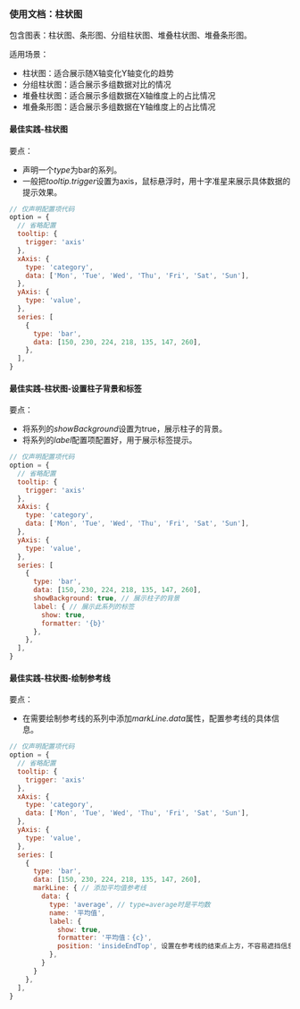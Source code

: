 ### 使用文档：柱状图
包含图表：柱状图、条形图、分组柱状图、堆叠柱状图、堆叠条形图。

适用场景：
- 柱状图：适合展示随X轴变化Y轴变化的趋势
- 分组柱状图：适合展示多组数据对比的情况
- 堆叠柱状图：适合展示多组数据在X轴维度上的占比情况
- 堆叠条形图：适合展示多组数据在Y轴维度上的占比情况


#### 最佳实践-柱状图
要点：
- 声明一个*type*为bar的系列。
- 一般把*tooltip.trigger*设置为axis，鼠标悬浮时，用十字准星来展示具体数据的提示效果。

```jsx file="runtime.jsx"
// 仅声明配置项代码
option = {
  // 省略配置
  tooltip: {
    trigger: 'axis'
  },
  xAxis: {
    type: 'category',
    data: ['Mon', 'Tue', 'Wed', 'Thu', 'Fri', 'Sat', 'Sun'],
  },
  yAxis: {
    type: 'value',
  },
  series: [
    {
      type: 'bar',
      data: [150, 230, 224, 218, 135, 147, 260],
    },
  ],
}
```

#### 最佳实践-柱状图-设置柱子背景和标签
要点：
- 将系列的*showBackground*设置为true，展示柱子的背景。
- 将系列的*label*配置项配置好，用于展示标签提示。

```jsx file="runtime.jsx"
// 仅声明配置项代码
option = {
  // 省略配置
  tooltip: {
    trigger: 'axis'
  },
  xAxis: {
    type: 'category',
    data: ['Mon', 'Tue', 'Wed', 'Thu', 'Fri', 'Sat', 'Sun'],
  },
  yAxis: {
    type: 'value',
  },
  series: [
    {
      type: 'bar',
      data: [150, 230, 224, 218, 135, 147, 260],
      showBackground: true, // 展示柱子的背景
      label: { // 展示此系列的标签
        show: true,
        formatter: '{b}'
      },
    },
  ],
}
```

#### 最佳实践-柱状图-绘制参考线
要点：
- 在需要绘制参考线的系列中添加*markLine.data*属性，配置参考线的具体信息。

```jsx file="runtime.jsx"
// 仅声明配置项代码
option = {
  // 省略配置
  tooltip: {
    trigger: 'axis'
  },
  xAxis: {
    type: 'category',
    data: ['Mon', 'Tue', 'Wed', 'Thu', 'Fri', 'Sat', 'Sun'],
  },
  yAxis: {
    type: 'value',
  },
  series: [
    {
      type: 'bar',
      data: [150, 230, 224, 218, 135, 147, 260],
      markLine: { // 添加平均值参考线
        data: {
          type: 'average', // type=average时是平均数
          name: '平均值',
          label: {
            show: true,
            formatter: '平均值：{c}',
            position: 'insideEndTop', 设置在参考线的结束点上方，不容易遮挡信息
          },
        }
      }
    },
  ],
}
```